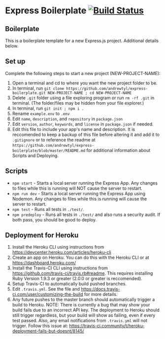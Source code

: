# Express Boilerplate [![Build Status](https://travis-ci.org/andrewtyl/express-boilerplate.svg?branch=master)](https://travis-ci.org/andrewtyl/express-boilerplate)
## Boilerplate

This is a boilerplate template for a new Express.js project. Additional details below.

## Set up

Complete the following steps to start a new project (NEW-PROJECT-NAME):

1. Open a terminal and cd to where you want the new project folder to be.
2. In terminal, run `git clone https://github.com/andrewtyl/express-boilerplate.git NEW-PROJECT-NAME ; cd NEW-PROJECT-NAME`
3. Delete `.git` folder using a file exploring program or run `rm -rf .git` in terminal. (The folder/files may be hidden from your file explorer.)
4. In terminal, run `git init ; npm i .`
5. Rename `example.env` to `.env`
6. Edit `name`, `description`, and `repository` in `package.json`
7. Edit `version`, `author`, `keywords`, and `license` in `package.json` if needed.
8. Edit this file to include your app's name and description. It is reccomended to keep a backup of this file before altering it and add it to `.gitignore` or to reference the readme at `https://github.com/andrewtyl/express-boilerplate/blob/master/README.md` for additional information about Scripts and Deploying.

## Scripts
* `npm start` - Starts a local server running the Express App. Any changes to files while this is running will NOT cause the server to restart.
* `npm run dev` - Starts a local server running the Express App using Nodemon. Any changes to files while this is running will cause the server to restart.
* `npm test` - Runs all tests in `./test/`.
* `npm predeploy` - Runs all tests in `./test/` and also runs a security audit. If both pass, you should be good to deploy.

## Deployment for Heroku
1. Install the Heroku CLI using instructions from https://devcenter.heroku.com/articles/heroku-cli 
2. Create an app on Heroku. You can do this with the Heroku CLI or at https://dashboard.heroku.com/
3. Install the Travis-CI CLI using instructions from https://github.com/travis-ci/travis.rb#readme. This requires installing Ruby Version 1.9.3 or greater (2.0.0 or greater is reccomended).
4. Setup Travis-CI to automatically build pushed branches.
5. Edit `.travis.yml`. See the file and https://docs.travis-ci.com/user/customizing-the-build for more details.
6. Any future pushes to the master branch should automatically trigger a build to Heroku. NOTE: There is currently a bug that may show your build fails due to an incorrect API key. The deployment to Heroku should still trigger regardless, but your build will show as failing, even if every test passed. Also, any email notifications from `.travis.yml` will not trigger. Follow this issue at: https://travis-ci.community/t/heroku-deployment-fails-but-doesnt/8145/